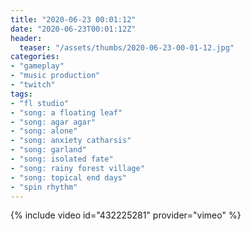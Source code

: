 ```yaml
---
title: "2020-06-23 00:01:12"
date: "2020-06-23T00:01:12Z"
header:
  teaser: "/assets/thumbs/2020-06-23-00-01-12.jpg"
categories:
- "gameplay"
- "music production"
- "twitch"
tags:
- "fl studio"
- "song: a floating leaf"
- "song: agar agar"
- "song: alone"
- "song: anxiety catharsis"
- "song: garland"
- "song: isolated fate"
- "song: rainy forest village"
- "song: topical end days"
- "spin rhythm"
---
```

{% include video id="432225281" provider="vimeo" %}
